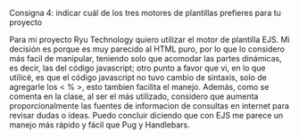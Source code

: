 Consigna 4: indicar cuál de los tres motores de plantillas prefieres para tu proyecto

Para mi proyecto Ryu Technology quiero utilizar el motor de plantilla EJS.
Mi decisión es porque es muy parecido al HTML puro, por lo que lo considero
más facil de manipular, teniendo solo que acomodar las partes dinámicas, es 
decir, las del código javascript; otro punto a favor que vi, en lo que utilicé,
es que el código javascript no tuvo cambio de sintaxis, solo de agregarle los
< % >, esto tambien facilita el manejo. Además, como se comenta en la clase, al
 ser el más utilizado, considero que aumenta proporcionalmente las fuentes de
 informacion de consultas en internet para revisar dudas o ideas. Puedo concluir
 diciendo que con EJS me parece un manejo más rápido y fácil que Pug y Handlebars.